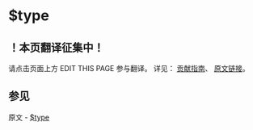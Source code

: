 # $type

## ！本页翻译征集中！

请点击页面上方 EDIT THIS PAGE 参与翻译。
详见：
[贡献指南]( https://github.com/JinMuInfo/MongoDB-Manual-zh/blob/master/CONTRIBUTING.md )、
[原文链接](  https://docs.mongodb.com/manual/reference/operator/query/type/  )。

## 参见

原文 - [$type]( https://docs.mongodb.com/manual/reference/operator/query/type/ )

